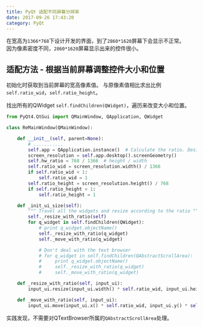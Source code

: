 ```yaml
---
title: PyQt 适配不同屏幕分辨率
date: 2017-09-26 17:43:20
category: PyQt
---
```


在宽高为`1366*768`下设计开发的界面，到了`2860*1620`屏幕下会显示不正常。  
因为像素密度不同，`2860*1620`屏幕显示出来的控件很小。

## 适配方法 - 根据当前屏幕调整控件大小和位置
初始化时获取到当前屏幕的宽高像素值。
与原像素值相比求出比例`self.ratio_wid`，`self.ratio_height`。

找出所有的QWidget `self.findChildren(QWidget)`，遍历来改变大小和位置。

```python
from PyQt4.QtGui import QMainWindow, QApplication, QWidget

class ReMainWindow(QMainWindow):

    def __init__(self, parent=None):
        # ...........
        self.app = QApplication.instance()  # Calculate the ratio. Design screen is [1366, 768]
        screen_resolution = self.app.desktop().screenGeometry()
        self.hw_ratio = 768 / 1366  # height / width
        self.ratio_wid = screen_resolution.width() / 1366
        if self.ratio_wid < 1:
            self.ratio_wid = 1
        self.ratio_height = screen_resolution.height() / 768
        if self.ratio_height < 1:
            self.ratio_height = 1

    def _init_ui_size(self):
        """ Travel all the widgets and resize according to the ratio """
        self._resize_with_ratio(self)
        for q_widget in self.findChildren(QWidget):
            # print q_widget.objectName()
            self._resize_with_ratio(q_widget)
            self._move_with_ratio(q_widget)

            # Don't deal with the text browser
            # for q_widget in self.findChildren(QAbstractScrollArea):
            #     print q_widget.objectName()
            #     self._resize_with_ratio(q_widget)
            #     self._move_with_ratio(q_widget)

    def _resize_with_ratio(self, input_ui):
        input_ui.resize(input_ui.width() * self.ratio_wid, input_ui.height() * self.ratio_height)

    def _move_with_ratio(self, input_ui):
        input_ui.move(input_ui.x() * self.ratio_wid, input_ui.y() * self.ratio_height)

```
实践发现，不需要对QTextBrowser所属的`QAbstractScrollArea`处理。
